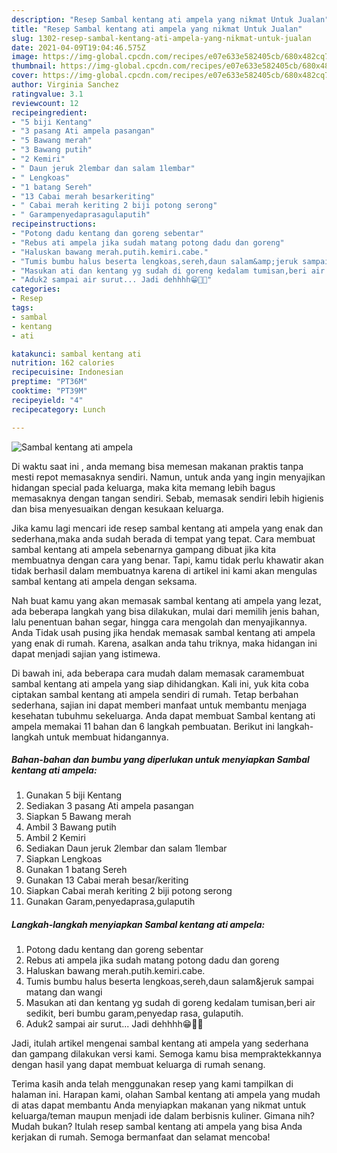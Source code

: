 ```yaml
---
description: "Resep Sambal kentang ati ampela yang nikmat Untuk Jualan"
title: "Resep Sambal kentang ati ampela yang nikmat Untuk Jualan"
slug: 1302-resep-sambal-kentang-ati-ampela-yang-nikmat-untuk-jualan
date: 2021-04-09T19:04:46.575Z
image: https://img-global.cpcdn.com/recipes/e07e633e582405cb/680x482cq70/sambal-kentang-ati-ampela-foto-resep-utama.jpg
thumbnail: https://img-global.cpcdn.com/recipes/e07e633e582405cb/680x482cq70/sambal-kentang-ati-ampela-foto-resep-utama.jpg
cover: https://img-global.cpcdn.com/recipes/e07e633e582405cb/680x482cq70/sambal-kentang-ati-ampela-foto-resep-utama.jpg
author: Virginia Sanchez
ratingvalue: 3.1
reviewcount: 12
recipeingredient:
- "5 biji Kentang"
- "3 pasang Ati ampela pasangan"
- "5 Bawang merah"
- "3 Bawang putih"
- "2 Kemiri"
- " Daun jeruk 2lembar dan salam 1lembar"
- " Lengkoas"
- "1 batang Sereh"
- "13 Cabai merah besarkeriting"
- " Cabai merah keriting 2 biji potong serong"
- " Garampenyedaprasagulaputih"
recipeinstructions:
- "Potong dadu kentang dan goreng sebentar"
- "Rebus ati ampela jika sudah matang potong dadu dan goreng"
- "Haluskan bawang merah.putih.kemiri.cabe."
- "Tumis bumbu halus beserta lengkoas,sereh,daun salam&amp;jeruk sampai matang dan wangi"
- "Masukan ati dan kentang yg sudah di goreng kedalam tumisan,beri air sedikit, beri bumbu garam,penyedap rasa, gulaputih."
- "Aduk2 sampai air surut... Jadi dehhhh😁👩‍🍳"
categories:
- Resep
tags:
- sambal
- kentang
- ati

katakunci: sambal kentang ati 
nutrition: 162 calories
recipecuisine: Indonesian
preptime: "PT36M"
cooktime: "PT39M"
recipeyield: "4"
recipecategory: Lunch

---
```



![Sambal kentang ati ampela](https://img-global.cpcdn.com/recipes/e07e633e582405cb/680x482cq70/sambal-kentang-ati-ampela-foto-resep-utama.jpg)

Di waktu  saat ini , anda memang bisa memesan makanan praktis tanpa mesti repot memasaknya sendiri. Namun, untuk anda yang ingin menyajikan hidangan special pada keluarga, maka kita memang lebih bagus memasaknya dengan tangan sendiri. Sebab, memasak sendiri lebih higienis dan bisa menyesuaikan dengan kesukaan keluarga.

Jika kamu lagi mencari ide resep sambal kentang ati ampela yang enak dan sederhana,maka anda sudah berada di tempat yang tepat. Cara membuat sambal kentang ati ampela  sebenarnya gampang dibuat jika kita membuatnya dengan cara yang benar. Tapi, kamu tidak perlu khawatir akan tidak berhasil dalam membuatnya 
karena di artikel ini kami akan mengulas sambal kentang ati ampela dengan seksama.  



Nah buat kamu yang akan memasak sambal kentang ati ampela yang lezat, ada beberapa langkah yang bisa dilakukan, mulai dari memilih jenis bahan, lalu penentuan bahan segar, hingga cara mengolah dan menyajikannya. Anda Tidak usah pusing jika hendak memasak sambal kentang ati ampela yang enak di rumah. Karena, asalkan anda  tahu triknya, maka hidangan ini dapat menjadi sajian yang istimewa.

Di bawah ini, ada beberapa cara mudah dalam memasak caramembuat sambal kentang ati ampela yang siap dihidangkan. Kali ini, yuk kita coba ciptakan sambal kentang ati ampela sendiri di rumah. Tetap berbahan sederhana, sajian ini dapat memberi manfaat untuk membantu menjaga kesehatan tubuhmu sekeluarga. Anda dapat membuat Sambal kentang ati ampela memakai 11 bahan dan 6 langkah pembuatan. Berikut ini langkah-langkah untuk membuat hidangannya.

<!--inarticleads1-->

##### Bahan-bahan dan bumbu yang diperlukan untuk menyiapkan Sambal kentang ati ampela:

1. Gunakan 5 biji Kentang
1. Sediakan 3 pasang Ati ampela pasangan
1. Siapkan 5 Bawang merah
1. Ambil 3 Bawang putih
1. Ambil 2 Kemiri
1. Sediakan  Daun jeruk 2lembar dan salam 1lembar
1. Siapkan  Lengkoas
1. Gunakan 1 batang Sereh
1. Gunakan 13 Cabai merah besar/keriting
1. Siapkan  Cabai merah keriting 2 biji potong serong
1. Gunakan  Garam,penyedaprasa,gulaputih




<!--inarticleads2-->

##### Langkah-langkah menyiapkan Sambal kentang ati ampela:

1. Potong dadu kentang dan goreng sebentar
1. Rebus ati ampela jika sudah matang potong dadu dan goreng
1. Haluskan bawang merah.putih.kemiri.cabe.
1. Tumis bumbu halus beserta lengkoas,sereh,daun salam&amp;jeruk sampai matang dan wangi
1. Masukan ati dan kentang yg sudah di goreng kedalam tumisan,beri air sedikit, beri bumbu garam,penyedap rasa, gulaputih.
1. Aduk2 sampai air surut... Jadi dehhhh😁👩‍🍳




Jadi, itulah artikel mengenai  sambal kentang ati ampela  yang sederhana dan gampang dilakukan versi kami. Semoga kamu bisa mempraktekkannya dengan hasil yang dapat membuat keluarga di rumah senang. 

Terima kasih anda telah menggunakan resep yang kami tampilkan di halaman ini. Harapan kami, olahan  Sambal kentang ati ampela yang mudah di atas dapat membantu Anda menyiapkan makanan yang nikmat untuk keluarga/teman maupun menjadi ide dalam berbisnis kuliner. Gimana nih? Mudah bukan? Itulah resep sambal kentang ati ampela yang bisa Anda kerjakan di rumah. Semoga bermanfaat dan selamat mencoba!

